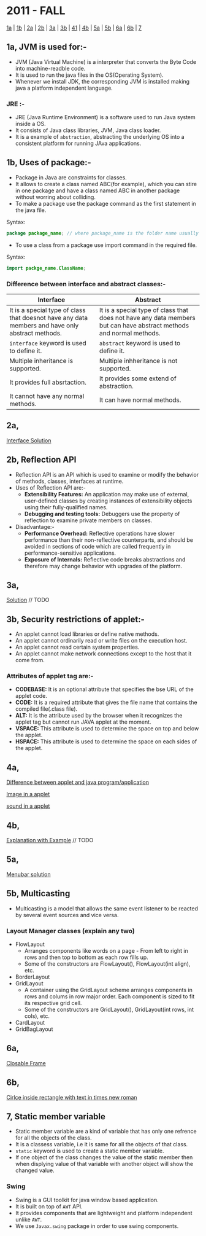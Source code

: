 # 2011 - FALL

[1a](#1a) | [1b](#1b) | [2a](#2a) | [2b](#2b) | [3a](#3a) | [3b](#3b) | [41](#41) | [4b](#4b) | [5a](#5a) | [5b](#5b) | [6a](#6a) | [6b](#6b) | [7](#7)

## 1a, JVM is used for:- 

- JVM (Java Virtual Machine) is a interpreter that converts the Byte Code into machine-readble code.
- It is used to run the java files in the OS(Operating System).
- Whenever we install JDK, the corresponding JVM is installed making java a platform independent language.

### JRE :-

- JRE (Java Runtime Environment) is a software used to run Java system inside a OS.
- It consists of Java class libraries, JVM, Java class loader.
- It is a example of `abstraction`, abstracting the underlying OS into a consistent platform for running JAva applications.

## 1b, Uses of package:-

- Package in Java are constraints for classes.
- It allows to create a class named ABC(for example), which you can stire in one package and have a class named ABC in another package without worring about colliding.
- To make a package use the package command as the first statement in the java file.

Syntax:

```java
package package_name; // where package_name is the folder name usually
```

- To use a class from a package use import command in the required file.

Syntax:

```java
import packge_name.ClassName;
```

### Difference between interface and abstract classes:-

|**Interface**|**Abstract**|
|-------------|------------|
|It is a special type of class that doesnot have any data members and have only abstract methods.|It is a special type of class that does not have any data members but can have abstract methods and normal methods.|
|`interface` keyword is used to define it.|`abstract` keyword is used to define it.|
|Multiple inheritance is supported.|Multiple inhheritance is not supported.|
|It provides full absrtaction.|It provides some extend of abstraction.|
|It cannot have any normal methods.|It can have normal methods.|

## 2a,

[Interface Solution]()

## 2b, Reflection API

- Reflection API is an API which is used to examine or modify the behavior of methods, classes, interfaces at runtime.
- Uses of Reflection API are:-
    - **Extensibility Features:** An application may make use of external, user-defined classes by creating instances of extensibility objects using their fully-qualified names.
    - **Debugging and testing tools:** Debuggers use the property of reflection to examine private members on classes.
- Disadvantage:-
    - **Performance Overhead:** Reflective operations have slower performance than their non-reflective counterparts, and should be avoided in sections of code which are called frequently in performance-sensitive applications.
    - **Exposure of Internals:** Reflective code breaks abstractions and therefore may change behavior with upgrades of the platform.

## 3a,

[Solution]() // TODO


## 3b, Security restrictions of applet:-

- An applet cannot load libraries or define native methods.
- An applet cannot ordinarily read or write files on the execution host.
- An applet cannot read certain system properties.
- An applet cannot make network connections except to the host that it come from.

### Attributes of applet tag are:-

- **CODEBASE:** It is an optional attribute that specifies the bse URL of the applet code.
- **CODE:** It is a required attribute that gives the file name that contains the compiled file(.class file).
- **ALT:** It is the attribute used by the browser when it recognizes the applet tag but cannot run JAVA applet at the moment.
- **VSPACE:** This attribute is used to determine the space on top and below the applet.
- **HSPACE:** This attribute is used to determine the space on each sides of the applet.

## 4a,

[Difference between applet and java program/application](https://github.com/Alson33/All_Code_Subject_Notes/blob/master/3rd-Semester/JAVA/Old_Questions/2018-spring#3b)

[Image in a applet]()

[sound in a applet](https://github.com/Alson33/All_Code_Subject_Notes/blob/master/3rd-Semester/JAVA/Old_Questions/2018-spring/AudioDemo.java)

## 4b,

[Explanation with Example]() // TODO

## 5a,

[Menubar solution]()

## 5b, Multicasting

- Multicasting is a model that allows the same event listener to be reacted by several event sources and vice versa.

### Layout Manager classes (explain any two)

- FlowLayout
    - Arranges components like words on a page - From left to right in rows and then top to bottom as each row fills up.
    - Some of the constructors are FlowLayout(), FlowLayout(int align), etc.
- BorderLayout
- GridLayout
    - A container using the GridLayout scheme arranges components in rows and colums in row major order. Each component is sized to fit its respective grid cell.
    - Some of the constructors are GridLayout(), GridLayout(int rows, int cols), etc.
- CardLayout
- GridBagLayout

## 6a,

[Closable Frame]()

## 6b,

[Cirlce inside rectangle with text in times new roman]()

## 7, Static member variable

- Static member variable are a kind of variable that has only one refrence for all the objects of the class.
- It is a classess variable, i.e it is same for all the objects of that class.
- `static` keyword is used to create a static member variable.
- If one object of the class changes the value of the static member then when displying value of that variable with another object will show the changed value.

### Swing

- Swing is a GUI toolkit for java window based application.
- It is built on top of `AWT` API.
- It provides components that are lightweight and platform independent unlike `AWT`.
- We use `Javax.swing` package in order to use swing components.
